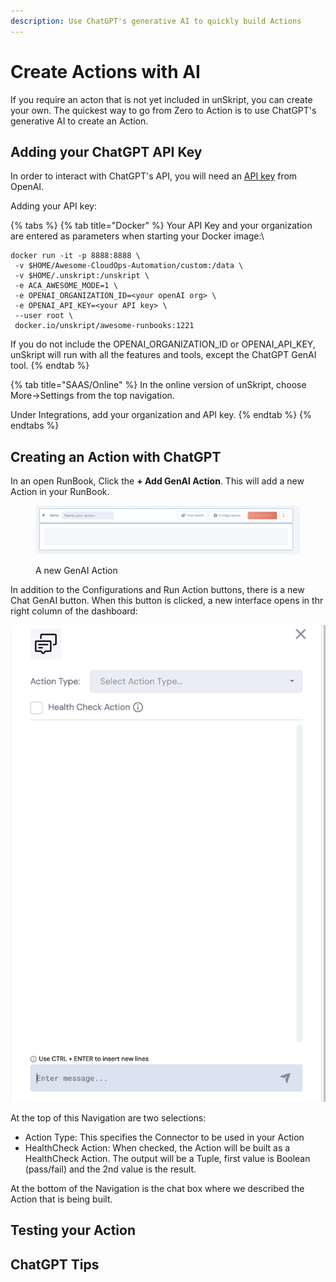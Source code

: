 ```yaml
---
description: Use ChatGPT's generative AI to quickly build Actions
---
```


# Create Actions with AI

If you require an acton that is not yet included in unSkript, you can create your own.  The quickest way to go from Zero to Action is to use ChatGPT's generative AI to create an Action.



## Adding your ChatGPT API Key

In order to interact with ChatGPT's API, you will need an [API key](https://platform.openai.com/account/api-keys) from OpenAI.

Adding your API key:

{% tabs %}
{% tab title="Docker" %}
Your API Key and your organization are entered as parameters when starting your Docker image:\


```
docker run -it -p 8888:8888 \
 -v $HOME/Awesome-CloudOps-Automation/custom:/data \
 -v $HOME/.unskript:/unskript \
 -e ACA_AWESOME_MODE=1 \
 -e OPENAI_ORGANIZATION_ID=<your openAI org> \
 -e OPENAI_API_KEY=<your API key> \
 --user root \
 docker.io/unskript/awesome-runbooks:1221

```

If you do not include the OPENAI\_ORGANIZATION\_ID or OPENAI\_API\_KEY, unSkript will run with all the features and tools, except the ChatGPT GenAI tool.
{% endtab %}

{% tab title="SAAS/Online" %}
In the online version of unSkript, choose More->Settings from the top navigation.&#x20;

Under Integrations, add your organization and API key.
{% endtab %}
{% endtabs %}



## Creating an Action with ChatGPT

In an open RunBook, Click the **+ Add GenAI Action**.  This will add a new Action in your RunBook.

<figure><img src="../.gitbook/assets/image (4).png" alt=""><figcaption><p>A new GenAI Action</p></figcaption></figure>

In addition to the Configurations and Run Action buttons, there is a new Chat GenAI button.  When this button is clicked, a new interface opens in thr right column of the dashboard:

![](<../.gitbook/assets/image (2).png>)

At the top of this Navigation are two selections:&#x20;

* Action Type: This specifies the Connector to be used in your Action
* HealthCheck Action: When checked, the Action will be built as a HealthCheck Action.  The output will be a Tuple, first value is Boolean (pass/fail) and the 2nd value is the result.

At the bottom of the Navigation is the chat box where we described the Action that is being built.



## Testing your Action



## ChatGPT Tips
